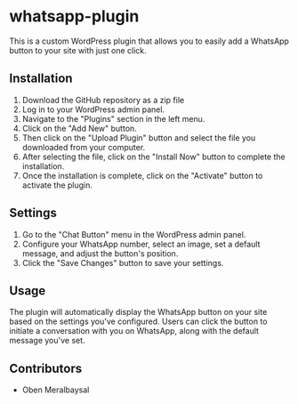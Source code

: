 # whatsapp-plugin
This is a custom WordPress plugin that allows you to easily add a WhatsApp button to your site with just one click.

## Installation

1. Download the GitHub repository as a zip file
2. Log in to your WordPress admin panel.
3. Navigate to the "Plugins" section in the left menu.
4. Click on the "Add New" button.
5. Then click on the "Upload Plugin" button and select the file you downloaded from your computer.
6. After selecting the file, click on the "Install Now" button to complete the installation.
7. Once the installation is complete, click on the "Activate" button to activate the plugin.

## Settings

1. Go to the "Chat Button" menu in the WordPress admin panel.
2. Configure your WhatsApp number, select an image, set a default message, and adjust the button's position.
3. Click the "Save Changes" button to save your settings.

## Usage

The plugin will automatically display the WhatsApp button on your site based on the settings you've configured. Users can click the button to initiate a conversation with you on WhatsApp, along with the default message you've set.

## Contributors

- Oben Meralbaysal
